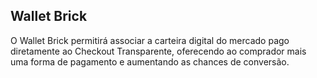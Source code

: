 ## Wallet Brick

O Wallet Brick permitirá associar a carteira digital do mercado pago diretamente ao Checkout Transparente, oferecendo ao comprador mais uma forma de pagamento e aumentando as chances de conversão.